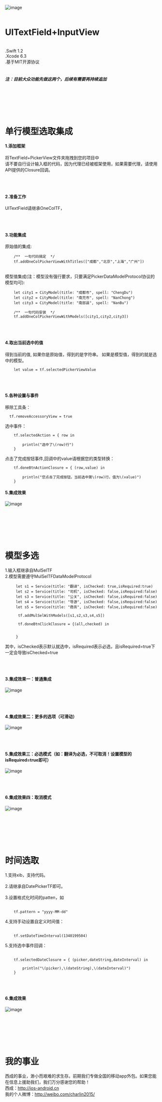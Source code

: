 ![image](https://github.com/CharlinFeng/Resource/blob/master/UITextField%2BInputView/logo.jpg)
<br/><br/>

UITextField+InputView
===============
<br/>
.Swift 1.2<br/>
.Xcode 6.3<br/>
.基于MIT开源协议<br/>

<br/>

##### 注：目前大众功能先做这两个，后续有需要再持续追加


<br/><br/><br/>
单行模型选取集成
===============

#### 1.添加框架
将TextField+PickerView文件夹拖拽到您的项目中<br/>
请不要自行设计输入框的代码，因为代理已经被框架使用，如果需要代理，请使用API提供的Closure回调。<br/>

<br/><br/>
#### 2.准备工作
UITextField请继承OneColTF，

<br/><br/>
#### 3.功能集成

原始值的集成:


        /**  一句代码搞定  */
        tf.addOneColPickerViewWithTitles(["成都","北京","上海","广州"])


<br/>
模型值集成(注：模型没有强行要求，只要满足PickerDataModelProtocol协议的模型均可):

        let city1 = CityModel(title: "成都市", spell: "ChengDu")
        let city2 = CityModel(title: "南充市", spell: "NanChong")
        let city3 = CityModel(title: "南部县", spell: "NanBu")
        
        /**  一句代码安装  */
        tf.addOneColPickerViewWithModels([city1,city2,city3])

<br/><br/>
#### 4.取出当前选中的值
得到当前的值,
如果你是原始值，得到的是字符串。
如果是模型值，得到的就是选中的模型。

        let value = tf.selectedPickerViewValue

<br/><br/>
#### 5.各种设置与事件
移除工具条：

      tf.removeAccessoryView = true

选中事件：

        tf.selectedAction = { row in
        
            println("选中了\(row)行")
        }

点击了完成按钮事件,回调中的value请根据您的类型转换：

        tf.doneBtnActionClosure = { (row,value) in
        
            println("您点击了完成按钮，当前选中第\(row)行，值为\(value)")
        }


#### 5.集成效果
![image](https://github.com/CharlinFeng/Resource/blob/master/UITextField+InputView/0.gif)





<br/><br/><br/>
模型多选
===============
1.输入框继承自MulSelTF<br/>
2.模型需要遵守MulSelTFDataModelProtocol<br/>


         let s1 = Service(title: "翻译", isChecked: true,isRequired:true)
         let s2 = Service(title: "司机", isChecked: false,isRequired:false)
         let s3 = Service(title: "公关", isChecked: false,isRequired:false)
         let s4 = Service(title: "导游", isChecked: false,isRequired:false)
         let s5 = Service(title: "商务", isChecked: false,isRequired:false)
          
          tf.addMulSelWithModels([s1,s2,s3,s4,s5])
          
          tf.doneBtnClickClosure = {(all,checked) in
            
            
         }


其中，isChecked表示默认就选中，isRequired表示必选，且isRequired=true下一定会导致isChecked=true

<br/><br/>
#### 3.集成效果一：普通集成
![image](https://github.com/CharlinFeng/Resource/blob/master/UITextField+InputView/1.gif)

<br/><br/>
#### 4.集成效果二：更多的选项（可滑动）
![image](https://github.com/CharlinFeng/Resource/blob/master/UITextField+InputView/3.gif)

<br/><br/>
#### 5.集成效果三：必选模式（如：翻译为必选，不可取消！设置模型的isRequired=true即可）
![image](https://github.com/CharlinFeng/Resource/blob/master/UITextField+InputView/4.gif)

<br/><br/>
#### 6.集成效果四：取消模式
![image](https://github.com/CharlinFeng/Resource/blob/master/UITextField+InputView/5.gif)




<br/><br/><br/>
时间选取
===============
1.支持xib，支持代码。<br/><br/>
2.请继承自DatePickerTF即可。<br/><br/>
3.设置格式化时间的patten，如<br/><br/>

        tf.pattern = "yyyy-MM-dd"

4.支持手动设置自定义时间值：<br/><br/>

        tf.setDateTimeInterval(1340199504)
        
5.支持选中事件回调：<br/><br/>

        tf.selectedDateClosure = { (picker,dateString,dateInterval) in
        
            println("\(picker),\(dateString),\(dateInterval)")
        }

<br/><br/>
#### 6.集成效果
![image](https://github.com/CharlinFeng/Resource/blob/master/UITextField+InputView/6.gif)



<br/><br/><br/>
我的事业
===============
西成的事业，渺小而艰难的求生存。前期我们专做全国的移动app外包。如果您能在信息上援助我们，我们万分感谢您的帮助！<br/>
西成：http://ios-android.cn <br/>
我的个人微博：http://weibo.com/charlin2015/<br/>
